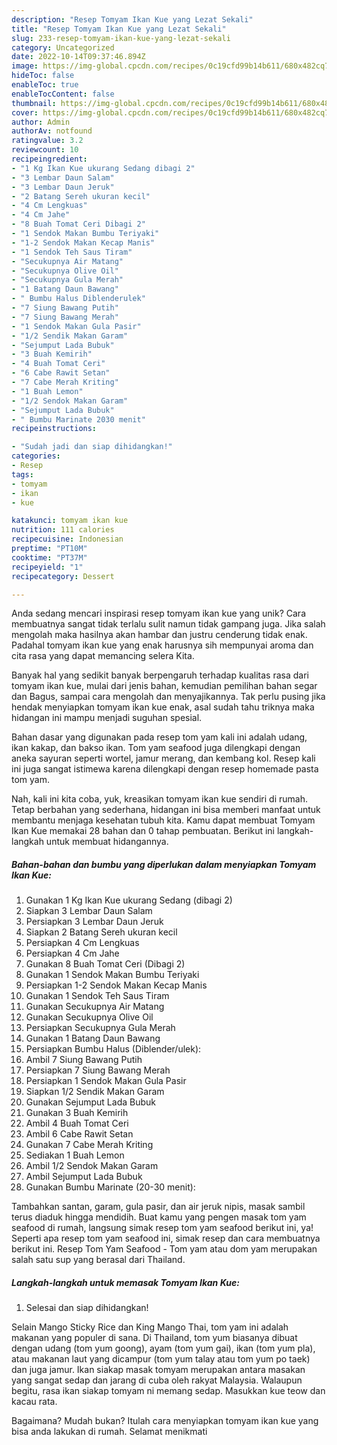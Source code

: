 ```yaml
---
description: "Resep Tomyam Ikan Kue yang Lezat Sekali"
title: "Resep Tomyam Ikan Kue yang Lezat Sekali"
slug: 233-resep-tomyam-ikan-kue-yang-lezat-sekali
category: Uncategorized
date: 2022-10-14T09:37:46.894Z
image: https://img-global.cpcdn.com/recipes/0c19cfd99b14b611/680x482cq70/tomyam-ikan-kue-foto-resep-utama.jpg
hideToc: false
enableToc: true
enableTocContent: false
thumbnail: https://img-global.cpcdn.com/recipes/0c19cfd99b14b611/680x482cq70/tomyam-ikan-kue-foto-resep-utama.jpg
cover: https://img-global.cpcdn.com/recipes/0c19cfd99b14b611/680x482cq70/tomyam-ikan-kue-foto-resep-utama.jpg
author: Admin
authorAv: notfound
ratingvalue: 3.2
reviewcount: 10
recipeingredient:
- "1 Kg Ikan Kue ukurang Sedang dibagi 2"
- "3 Lembar Daun Salam"
- "3 Lembar Daun Jeruk"
- "2 Batang Sereh ukuran kecil"
- "4 Cm Lengkuas"
- "4 Cm Jahe"
- "8 Buah Tomat Ceri Dibagi 2"
- "1 Sendok Makan Bumbu Teriyaki"
- "1-2 Sendok Makan Kecap Manis"
- "1 Sendok Teh Saus Tiram"
- "Secukupnya Air Matang"
- "Secukupnya Olive Oil"
- "Secukupnya Gula Merah"
- "1 Batang Daun Bawang"
- " Bumbu Halus Diblenderulek"
- "7 Siung Bawang Putih"
- "7 Siung Bawang Merah"
- "1 Sendok Makan Gula Pasir"
- "1/2 Sendik Makan Garam"
- "Sejumput Lada Bubuk"
- "3 Buah Kemirih"
- "4 Buah Tomat Ceri"
- "6 Cabe Rawit Setan"
- "7 Cabe Merah Kriting"
- "1 Buah Lemon"
- "1/2 Sendok Makan Garam"
- "Sejumput Lada Bubuk"
- " Bumbu Marinate 2030 menit"
recipeinstructions:

- "Sudah jadi dan siap dihidangkan!"
categories:
- Resep
tags:
- tomyam
- ikan
- kue

katakunci: tomyam ikan kue 
nutrition: 111 calories
recipecuisine: Indonesian
preptime: "PT10M"
cooktime: "PT37M"
recipeyield: "1"
recipecategory: Dessert

---
```





Anda sedang mencari inspirasi resep tomyam ikan kue yang unik? Cara membuatnya sangat tidak terlalu sulit namun tidak gampang juga. Jika salah mengolah maka hasilnya akan hambar dan justru cenderung tidak enak. Padahal tomyam ikan kue yang enak harusnya sih mempunyai aroma dan cita rasa yang dapat memancing selera Kita.





Banyak hal yang sedikit banyak berpengaruh terhadap kualitas rasa dari tomyam ikan kue, mulai dari jenis bahan, kemudian pemilihan bahan segar dan Bagus, sampai cara mengolah dan menyajikannya. Tak perlu pusing jika hendak menyiapkan tomyam ikan kue enak,      asal sudah tahu triknya maka hidangan ini mampu menjadi suguhan spesial.














Bahan dasar yang digunakan pada resep tom yam kali ini adalah udang, ikan kakap, dan bakso ikan. Tom yam seafood juga dilengkapi dengan aneka sayuran seperti wortel, jamur merang, dan kembang kol. Resep kali ini juga sangat istimewa karena dilengkapi dengan resep homemade pasta tom yam.






Nah, kali ini kita coba, yuk, kreasikan tomyam ikan kue sendiri di rumah. Tetap berbahan yang sederhana, hidangan ini bisa memberi manfaat untuk membantu menjaga kesehatan tubuh kita. Kamu dapat membuat Tomyam Ikan Kue memakai 28 bahan dan 0 tahap pembuatan. Berikut ini langkah-langkah untuk membuat hidangannya.

<!--inarticleads1-->

##### Bahan-bahan dan bumbu yang diperlukan dalam menyiapkan Tomyam Ikan Kue:

1. Gunakan 1 Kg Ikan Kue ukurang Sedang (dibagi 2)
1. Siapkan 3 Lembar Daun Salam
1. Persiapkan 3 Lembar Daun Jeruk
1. Siapkan 2 Batang Sereh ukuran kecil
1. Persiapkan 4 Cm Lengkuas
1. Persiapkan 4 Cm Jahe
1. Gunakan 8 Buah Tomat Ceri (Dibagi 2)
1. Gunakan 1 Sendok Makan Bumbu Teriyaki
1. Persiapkan 1-2 Sendok Makan Kecap Manis
1. Gunakan 1 Sendok Teh Saus Tiram
1. Gunakan Secukupnya Air Matang
1. Gunakan Secukupnya Olive Oil
1. Persiapkan Secukupnya Gula Merah
1. Gunakan 1 Batang Daun Bawang
1. Persiapkan  Bumbu Halus (Diblender/ulek):
1. Ambil 7 Siung Bawang Putih
1. Persiapkan 7 Siung Bawang Merah
1. Persiapkan 1 Sendok Makan Gula Pasir
1. Siapkan 1/2 Sendik Makan Garam
1. Gunakan Sejumput Lada Bubuk
1. Gunakan 3 Buah Kemirih
1. Ambil 4 Buah Tomat Ceri
1. Ambil 6 Cabe Rawit Setan
1. Gunakan 7 Cabe Merah Kriting
1. Sediakan 1 Buah Lemon
1. Ambil 1/2 Sendok Makan Garam
1. Ambil Sejumput Lada Bubuk
1. Gunakan  Bumbu Marinate (20-30 menit):


Tambahkan santan, garam, gula pasir, dan air jeruk nipis, masak sambil terus diaduk hingga mendidih. Buat kamu yang pengen masak tom yam seafood di rumah, langsung simak resep tom yam seafood berikut ini, ya! Seperti apa resep tom yam seafood ini, simak resep dan cara membuatnya berikut ini. Resep Tom Yam Seafood - Tom yam atau dom yam merupakan salah satu sup yang berasal dari Thailand. 

<!--inarticleads2-->

##### Langkah-langkah untuk memasak Tomyam Ikan Kue:


1. Selesai dan siap dihidangkan!

Selain Mango Sticky Rice dan King Mango Thai, tom yam ini adalah makanan yang populer di sana. Di Thailand, tom yum biasanya dibuat dengan udang (tom yum goong), ayam (tom yum gai), ikan (tom yum pla), atau makanan laut yang dicampur (tom yum talay atau tom yum po taek) dan juga jamur. Ikan siakap masak tomyam merupakan antara masakan yang sangat sedap dan jarang di cuba oleh rakyat Malaysia. Walaupun begitu, rasa ikan siakap tomyam ni memang sedap. Masukkan kue teow dan kacau rata. 

Bagaimana? Mudah bukan? Itulah cara menyiapkan tomyam ikan kue yang bisa anda lakukan di rumah. Selamat menikmati
